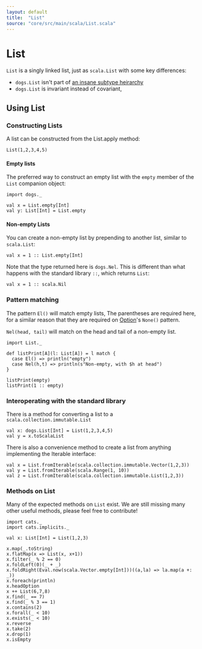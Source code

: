 ```yaml
---
layout: default
title:  "List"
source: "core/src/main/scala/List.scala"
---
```

# List

`List` is a singly linked list, just as `scala.List` with some key differences:

- `dogs.List` isn't part of [an insane subtype heirarchy](https://tpolecat.github.io/2013/11/13/list.html)
- `dogs.List` is invariant instead of covariant,

## Using List

### Constructing Lists

A list can be constructed from the List.apply method:

```tut
List(1,2,3,4,5)
```

#### Empty lists

The preferred way to construct an empty list with the `empty` member of the `List` companion object:

```tut
import dogs._

val x = List.empty[Int]
val y: List[Int] = List.empty
```

#### Non-empty Lists

You can create a non-empty list by prepending to another list, similar to `scala.List`:

```tut
val x = 1 :: List.empty[Int]
```

Note that the type returned here is `dogs.Nel`. This is different than
what happens with the standard library `::`, which returns `List`:

```tut
val x = 1 :: scala.Nil
```


### Pattern matching

The pattern `El()` will match empty lists, The parentheses are
required here, for a similar reason that they are required on
[Option](option)'s `None()` pattern.

`Nel(head, tail)` will match on the head and tail of a non-empty list.

```tut
import List._

def listPrint[A](l: List[A]) = l match {
  case El() => println("empty")
  case Nel(h,t) => println(s"Non-empty, with $h at head")
}

listPrint(empty)
listPrint(1 :: empty)
```

### Interoperating with the standard library

There is a method for converting a list to a `scala.collection.immutable.List`

```tut
val x: dogs.List[Int] = List(1,2,3,4,5)
val y = x.toScalaList
```

There is also a convenience method to create a list from anything implementing the Iterable interface:

```tut
val x = List.fromIterable(scala.collection.immutable.Vector(1,2,3))
val y = List.fromIterable(scala.Range(1, 10))
val z = List.fromIterable(scala.collection.immutable.List(1,2,3))
```

### Methods on List

Many of the expected methods on `List` exist. We are still missing
many other useful methods, please feel free to contribute!

```tut
import cats._
import cats.implicits._

val x: List[Int] = List(1,2,3)

x.map(_.toString)
x.flatMap(x => List(x, x+1))
x.filter(_ % 2 == 0)
x.foldLeft(0)(_ + _)
x.foldRight(Eval.now(scala.Vector.empty[Int]))((a,la) => la.map(a +: _))
x.foreach(println)
x.headOption
x ++ List(6,7,8)
x.find(_ == 7)
x.find(_ % 3 == 1)
x.contains(2)
x.forall(_ < 10)
x.exists(_ < 10)
x.reverse
x.take(2)
x.drop(1)
x.isEmpty
```
